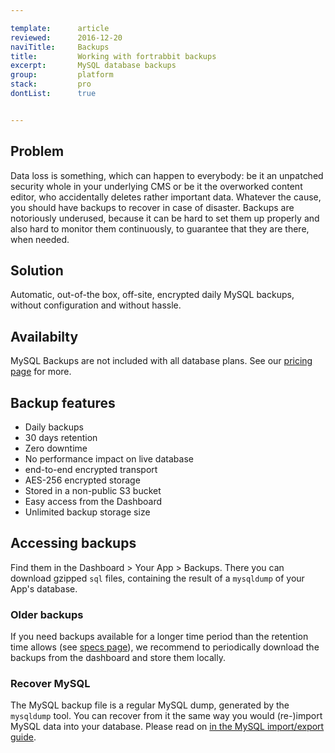```yaml
---

template:      article
reviewed:      2016-12-20
naviTitle:     Backups
title:         Working with fortrabbit backups
excerpt:       MySQL database backups
group:         platform
stack:         pro
dontList:      true


---
```



## Problem

Data loss is something, which can happen to everybody: be it an unpatched security whole in your underlying CMS or be it the overworked content editor, who accidentally deletes rather important data. Whatever the cause, you should have backups to recover in case of disaster. Backups are notoriously underused, because it can be hard to set them up properly and also hard to monitor them continuously, to guarantee that they are there, when needed.

## Solution

Automatic, out-of-the box, off-site, encrypted daily MySQL backups, without configuration and without hassle.


## Availabilty

MySQL Backups are not included with all database plans. See our [pricing page](https://www.fortrabbit.com/pricing-pro) for more.


## Backup features

* Daily backups
* 30 days retention
* Zero downtime
* No performance impact on live database
* end-to-end encrypted transport
* AES-256 encrypted storage
* Stored in a non-public S3 bucket
* Easy access from the Dashboard
* Unlimited backup storage size


## Accessing backups

Find them in the Dashboard > Your App > Backups. There you can download gzipped `sql` files, containing the result of a `mysqldump` of your App's database.

### Older backups

If you need backups available for a longer time period than the retention time allows (see [specs page](https://www.fortrabbit.com/specs)), we recommend to periodically download the backups from the dashboard and store them locally.


### Recover MySQL

The MySQL backup file is a regular MySQL dump, generated by the `mysqldump` tool. You can recover from it the same way you would (re-)import MySQL data into your database. Please read on [in the MySQL import/export guide](mysql#toc-export-amp-import).

